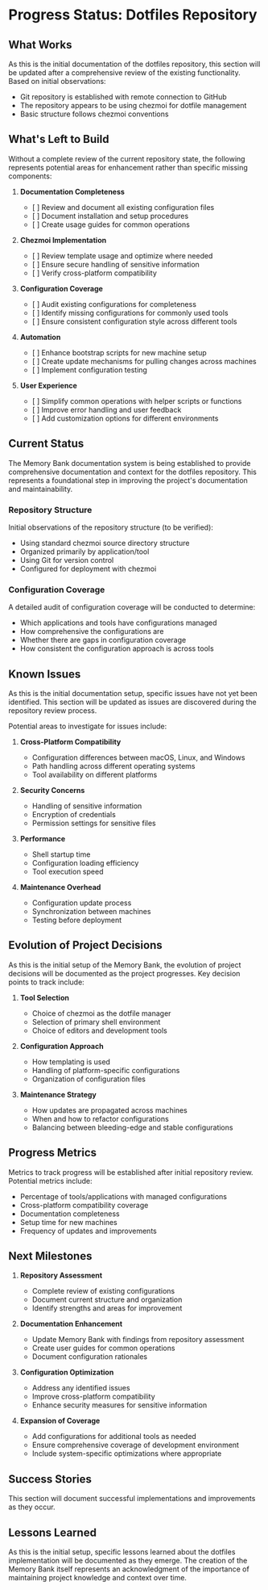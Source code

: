 # Progress Status: Dotfiles Repository

## What Works

As this is the initial documentation of the dotfiles repository, this section will be updated after a comprehensive review of the existing functionality. Based on initial observations:

* Git repository is established with remote connection to GitHub
* The repository appears to be using chezmoi for dotfile management
* Basic structure follows chezmoi conventions

## What's Left to Build

Without a complete review of the current repository state, the following represents potential areas for enhancement rather than specific missing components:

1. **Documentation Completeness**
   * \[ ] Review and document all existing configuration files
   * \[ ] Document installation and setup procedures
   * \[ ] Create usage guides for common operations

2. **Chezmoi Implementation**
   * \[ ] Review template usage and optimize where needed
   * \[ ] Ensure secure handling of sensitive information
   * \[ ] Verify cross-platform compatibility

3. **Configuration Coverage**
   * \[ ] Audit existing configurations for completeness
   * \[ ] Identify missing configurations for commonly used tools
   * \[ ] Ensure consistent configuration style across different tools

4. **Automation**
   * \[ ] Enhance bootstrap scripts for new machine setup
   * \[ ] Create update mechanisms for pulling changes across machines
   * \[ ] Implement configuration testing

5. **User Experience**
   * \[ ] Simplify common operations with helper scripts or functions
   * \[ ] Improve error handling and user feedback
   * \[ ] Add customization options for different environments

## Current Status

The Memory Bank documentation system is being established to provide comprehensive documentation and context for the dotfiles repository. This represents a foundational step in improving the project's documentation and maintainability.

### Repository Structure

Initial observations of the repository structure (to be verified):

* Using standard chezmoi source directory structure
* Organized primarily by application/tool
* Using Git for version control
* Configured for deployment with chezmoi

### Configuration Coverage

A detailed audit of configuration coverage will be conducted to determine:

* Which applications and tools have configurations managed
* How comprehensive the configurations are
* Whether there are gaps in configuration coverage
* How consistent the configuration approach is across tools

## Known Issues

As this is the initial documentation setup, specific issues have not yet been identified. This section will be updated as issues are discovered during the repository review process.

Potential areas to investigate for issues include:

1. **Cross-Platform Compatibility**
   * Configuration differences between macOS, Linux, and Windows
   * Path handling across different operating systems
   * Tool availability on different platforms

2. **Security Concerns**
   * Handling of sensitive information
   * Encryption of credentials
   * Permission settings for sensitive files

3. **Performance**
   * Shell startup time
   * Configuration loading efficiency
   * Tool execution speed

4. **Maintenance Overhead**
   * Configuration update process
   * Synchronization between machines
   * Testing before deployment

## Evolution of Project Decisions

As this is the initial setup of the Memory Bank, the evolution of project decisions will be documented as the project progresses. Key decision points to track include:

1. **Tool Selection**
   * Choice of chezmoi as the dotfile manager
   * Selection of primary shell environment
   * Choice of editors and development tools

2. **Configuration Approach**
   * How templating is used
   * Handling of platform-specific configurations
   * Organization of configuration files

3. **Maintenance Strategy**
   * How updates are propagated across machines
   * When and how to refactor configurations
   * Balancing between bleeding-edge and stable configurations

## Progress Metrics

Metrics to track progress will be established after initial repository review. Potential metrics include:

* Percentage of tools/applications with managed configurations
* Cross-platform compatibility coverage
* Documentation completeness
* Setup time for new machines
* Frequency of updates and improvements

## Next Milestones

1. **Repository Assessment**
   * Complete review of existing configurations
   * Document current structure and organization
   * Identify strengths and areas for improvement

2. **Documentation Enhancement**
   * Update Memory Bank with findings from repository assessment
   * Create user guides for common operations
   * Document configuration rationales

3. **Configuration Optimization**
   * Address any identified issues
   * Improve cross-platform compatibility
   * Enhance security measures for sensitive information

4. **Expansion of Coverage**
   * Add configurations for additional tools as needed
   * Ensure comprehensive coverage of development environment
   * Include system-specific optimizations where appropriate

## Success Stories

This section will document successful implementations and improvements as they occur.

## Lessons Learned

As this is the initial setup, specific lessons learned about the dotfiles implementation will be documented as they emerge. The creation of the Memory Bank itself represents an acknowledgment of the importance of maintaining project knowledge and context over time.
